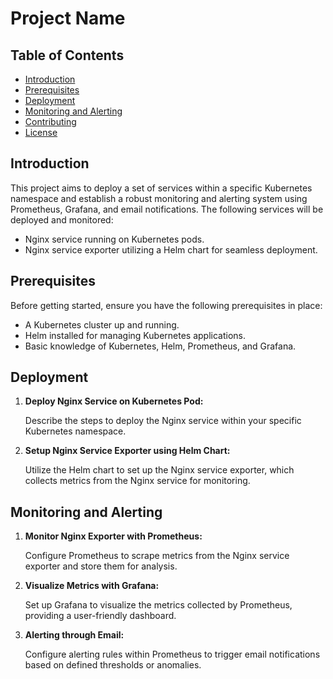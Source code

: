 # Project Name

## Table of Contents

- [Introduction](#introduction)
- [Prerequisites](#prerequisites)
- [Deployment](#deployment)
- [Monitoring and Alerting](#monitoring-and-alerting)
- [Contributing](#contributing)
- [License](#license)

## Introduction

This project aims to deploy a set of services within a specific Kubernetes namespace and establish a robust monitoring and alerting system using Prometheus, Grafana, and email notifications. The following services will be deployed and monitored:

- Nginx service running on Kubernetes pods.
- Nginx service exporter utilizing a Helm chart for seamless deployment.

## Prerequisites

Before getting started, ensure you have the following prerequisites in place:

- A Kubernetes cluster up and running.
- Helm installed for managing Kubernetes applications.
- Basic knowledge of Kubernetes, Helm, Prometheus, and Grafana.

## Deployment

1. **Deploy Nginx Service on Kubernetes Pod:**

   Describe the steps to deploy the Nginx service within your specific Kubernetes namespace.

2. **Setup Nginx Service Exporter using Helm Chart:**

   Utilize the Helm chart to set up the Nginx service exporter, which collects metrics from the Nginx service for monitoring.

## Monitoring and Alerting

1. **Monitor Nginx Exporter with Prometheus:**

   Configure Prometheus to scrape metrics from the Nginx service exporter and store them for analysis.

2. **Visualize Metrics with Grafana:**

   Set up Grafana to visualize the metrics collected by Prometheus, providing a user-friendly dashboard.

3. **Alerting through Email:**

   Configure alerting rules within Prometheus to trigger email notifications based on defined thresholds or anomalies.
